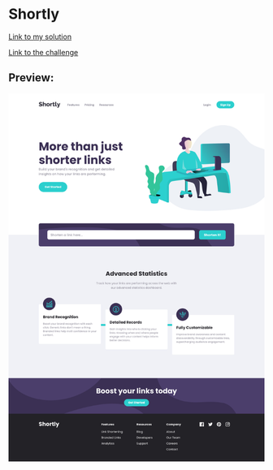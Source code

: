 # Shortly

[Link to my solution](https://ibndaanis-shortly.netlify.app/)

[Link to the challenge](https://www.frontendmentor.io/challenges/url-shortening-api-landing-page-2ce3ob-G)

## Preview:

![Preview](./public/images/preview.png)
